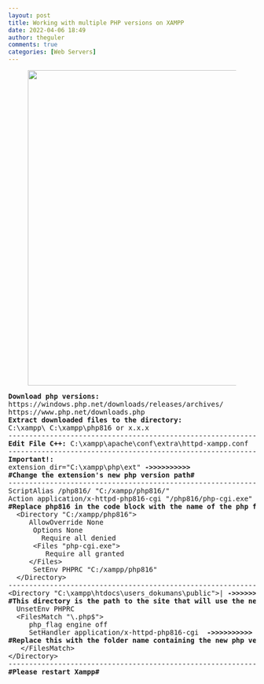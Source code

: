 ```yaml
---
layout: post
title: Working with multiple PHP versions on XAMPP
date: 2022-04-06 18:49
author: theguler
comments: true
categories: [Web Servers]
---
```

<!-- wp:image {"id":12795,"width":"641px","height":"auto","sizeSlug":"large","linkDestination":"none"} -->
<figure class="wp-block-image size-large is-resized"><img src="https://farukguler.com/assets/post_images/x_multi.png?w=745" alt="" class="wp-image-12795" style="width:641px;height:auto" /></figure>
<!-- /wp:image -->

<!-- wp:preformatted -->
<pre class="wp-block-preformatted"><strong>Download php versions:</strong><br>https://windows.php.net/downloads/releases/archives/<br>https://www.php.net/downloads.php<br><strong>Extract downloaded files to the directory:</strong><br>C:\xampp\ C:\xampp\php816 or x.x.x<br>-------------------------------------------------------------<br><strong>Edit File C++:</strong> C:\xampp\apache\conf\extra\httpd-xampp.conf <br>-------------------------------------------------------------<br><strong>Important!:</strong><br>extension_dir="C:\xampp\php\ext" <strong>-&gt;&gt;&gt;&gt;&gt;&gt;&gt;&gt;&gt;&gt;</strong><br><strong>#Change the extension's new php version path#</strong><br>-------------------------------------------------------------<br>ScriptAlias /php816/ "C:/xampp/php816/"<br>Action application/x-httpd-php816-cgi "/php816/php-cgi.exe" <strong>-&gt;&gt;&gt;&gt;&gt;&gt;&gt;&gt;&gt;&gt;</strong><br><strong>#Replace php816 in the code block with the name of the php file you created#</strong><br>	&lt;Directory "C:/xampp/php816"&gt;<br>		AllowOverride None<br>		Options None<br>		Require all denied<br>		&lt;Files "php-cgi.exe"&gt;<br>			Require all granted<br>		&lt;/Files&gt;<br>		SetEnv PHPRC "C:/xampp/php816"<br>	&lt;/Directory&gt;<br>---------------------------------------------------------------<br>&lt;Directory "C:\xampp\htdocs\users_dokumans\public"&gt;| <strong>-&gt;&gt;&gt;&gt;&gt;&gt;&gt;&gt;&gt;&gt;  </strong><br><strong>#This directory is the path to the site that will use the new version of PHP#</strong><br>	UnsetEnv PHPRC<br>	&lt;FilesMatch "\.php$"&gt;<br>		php_flag engine off<br>		SetHandler application/x-httpd-php816-cgi  <strong>-&gt;&gt;&gt;&gt;&gt;&gt;&gt;&gt;&gt;&gt; </strong><br><strong>#Replace this with the folder name containing the new php version#</strong><br>	&lt;/FilesMatch&gt;<br>&lt;/Directory&gt;<br>---------------------------------------------------------------<br><strong>#Please restart Xampp#</strong></pre>
<!-- /wp:preformatted -->
